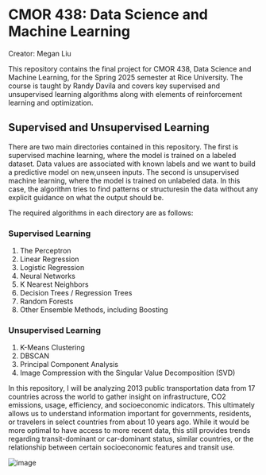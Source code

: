 # CMOR 438: Data Science and Machine Learning
Creator: Megan Liu

This repository contains the final project for CMOR 438, Data Science and Machine Learning, for the Spring 2025 semester at Rice University. The course is taught by Randy Davila and covers key supervised and unsupervised learning algorithms along with elements of reinforcement learning and optimization.

## Supervised and Unsupervised Learning
There are two main directories contained in this repository. The first is supervised machine learning, where the model is trained on a labeled dataset. Data values are associated with known labels and we want to build a predictive model on new,unseen inputs. The second is unsupervised machine learning, where the model is trained on unlabeled data. In this case, the algorithm tries to find patterns or structuresin the data without any explicit guidance on what the output should be.

The required algorithms in each directory are as follows:
### Supervised Learning
1. The Perceptron
2. Linear Regression
3. Logistic Regression
4. Neural Networks
5. K Nearest Neighbors
6. Decision Trees / Regression Trees
7. Random Forests
8. Other Ensemble Methods, including Boosting

### Unsupervised Learning
1. K-Means Clustering
2. DBSCAN
3. Principal Component Analysis
4. Image Compression with the Singular Value Decomposition (SVD)

In this repository, I will be analyzing 2013 public transportation data from 17 countries across the world to gather insight on infrastructure, CO2 emissions, usage, efficiency, and socioeconomic indicators. This ultimately allows us to understand information important for governments, residents, or travelers in select countries from about 10 years ago. While it would be more optimal to have access to more recent data, this still provides trends regarding transit-dominant or car-dominant status, similar countries, or the relationship between certain socioeconomic features and transit use.  

![image](https://github.com/user-attachments/assets/7bd84726-c4c1-47e6-8adf-d5177dc1a00b)
